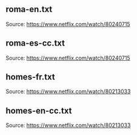 ## roma-en.txt
Source: https://www.netflix.com/watch/80240715

## roma-es-cc.txt
Source: https://www.netflix.com/watch/80240715

## homes-fr.txt
Source: https://www.netflix.com/watch/80213033

## homes-en-cc.txt
Source: https://www.netflix.com/watch/80213033
